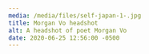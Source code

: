 ```yaml
---
media: /media/files/self-japan-1-.jpg
title: Morgan Vo headshot
alt: A headshot of poet Morgan Vo
date: 2020-06-25 12:56:00 -0500
---
```

